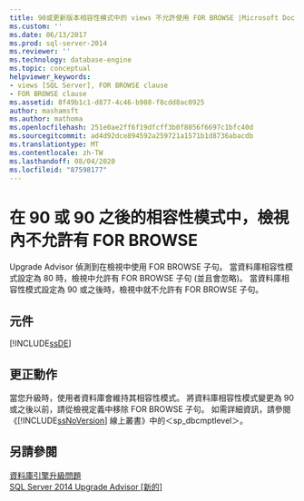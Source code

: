 ```yaml
---
title: 90或更新版本相容性模式中的 views 不允許使用 FOR BROWSE |Microsoft Docs
ms.custom: ''
ms.date: 06/13/2017
ms.prod: sql-server-2014
ms.reviewer: ''
ms.technology: database-engine
ms.topic: conceptual
helpviewer_keywords:
- views [SQL Server], FOR BROWSE clause
- FOR BROWSE clause
ms.assetid: 8f49b1c1-d877-4c46-b988-f8cdd8ac0925
author: mashamsft
ms.author: mathoma
ms.openlocfilehash: 251e0ae2ff6f19dfcff3b0f8056f6697c1bfc40d
ms.sourcegitcommit: ad4d92dce894592a259721a1571b1d8736abacdb
ms.translationtype: MT
ms.contentlocale: zh-TW
ms.lasthandoff: 08/04/2020
ms.locfileid: "87598177"
---
```

# <a name="for-browse-is-not-allowed-in-views-in-90-or-later-compatibility-modes"></a>在 90 或 90 之後的相容性模式中，檢視內不允許有 FOR BROWSE
  Upgrade Advisor 偵測到在檢視中使用 FOR BROWSE 子句。 當資料庫相容性模式設定為 80 時，檢視中允許有 FOR BROWSE 子句 (並且會忽略)。 當資料庫相容性模式設定為 90 或之後時，檢視中就不允許有 FOR BROWSE 子句。  
  
## <a name="component"></a>元件  
 [!INCLUDE[ssDE](../../includes/ssde-md.md)]  
  
## <a name="corrective-action"></a>更正動作  
 當您升級時，使用者資料庫會維持其相容性模式。 將資料庫相容性模式變更為 90 或之後以前，請從檢視定義中移除 FOR BROWSE 子句。 如需詳細資訊，請參閱《[!INCLUDE[ssNoVersion](../../includes/ssnoversion-md.md)] 線上叢書》中的＜sp_dbcmptlevel＞。  
  
## <a name="see-also"></a>另請參閱  
 [資料庫引擎升級問題](../../../2014/sql-server/install/database-engine-upgrade-issues.md)   
 [SQL Server 2014 Upgrade Advisor &#91;新的&#93;](sql-server-2014-upgrade-advisor.md)  
  
  
